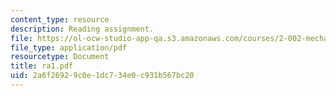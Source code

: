 ```yaml
---
content_type: resource
description: Reading assignment.
file: https://ol-ocw-studio-app-qa.s3.amazonaws.com/courses/2-002-mechanics-and-materials-ii-spring-2004/2a6f26929c0e1dc734e0c931b567bc20_ra1.pdf
file_type: application/pdf
resourcetype: Document
title: ra1.pdf
uid: 2a6f2692-9c0e-1dc7-34e0-c931b567bc20
---
```


